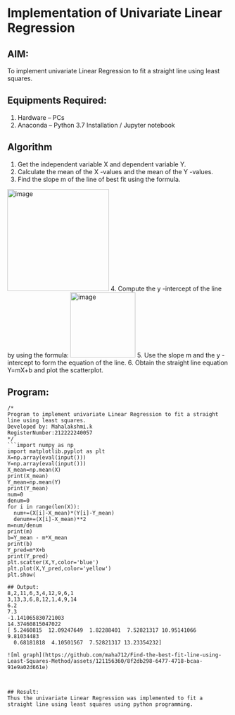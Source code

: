 # Implementation of Univariate Linear Regression
## AIM:
To implement univariate Linear Regression to fit a straight line using least squares.

## Equipments Required:
1. Hardware – PCs
2. Anaconda – Python 3.7 Installation / Jupyter notebook

## Algorithm
1. Get the independent variable X and dependent variable Y.
2. Calculate the mean of the X -values and the mean of the Y -values.
3. Find the slope m of the line of best fit using the formula. 
<img width="231" alt="image" src="https://user-images.githubusercontent.com/93026020/192078527-b3b5ee3e-992f-46c4-865b-3b7ce4ac54ad.png">
4. Compute the y -intercept of the line by using the formula:
<img width="148" alt="image" src="https://user-images.githubusercontent.com/93026020/192078545-79d70b90-7e9d-4b85-9f8b-9d7548a4c5a4.png">
5. Use the slope m and the y -intercept to form the equation of the line.
6. Obtain the straight line equation Y=mX+b and plot the scatterplot.

## Program:
```
/*
Program to implement univariate Linear Regression to fit a straight line using least squares.
Developed by: Mahalakshmi.k
RegisterNumber:212222240057  
*/
```import numpy as np
import matplotlib.pyplot as plt
X=np.array(eval(input()))
Y=np.array(eval(input()))
X_mean=np.mean(X)
print(X_mean)
Y_mean=np.mean(Y)
print(Y_mean)
num=0
denum=0
for i in range(len(X)):
  num+=(X[i]-X_mean)*(Y[i]-Y_mean)
  denum+=(X[i]-X_mean)**2
m=num/denum
print(m)
b=Y_mean - m*X_mean
print(b)
Y_pred=m*X+b
print(Y_pred)
plt.scatter(X,Y,color='blue')
plt.plot(X,Y_pred,color='yellow')
plt.show(

## Output:
8,2,11,6,3,4,12,9,6,1
3,13,3,6,8,12,1,4,9,14
6.2
7.3
-1.141065830721003
14.37460815047022
[ 5.2460815  12.09247649  1.82288401  7.52821317 10.95141066  9.81034483
  0.68181818  4.10501567  7.52821317 13.23354232]

![ml graph](https://github.com/maha712/Find-the-best-fit-line-using-Least-Squares-Method/assets/121156360/8f2db298-6477-4718-bcaa-91e9a02d661e)



## Result:
Thus the univariate Linear Regression was implemented to fit a straight line using least squares using python programming.
